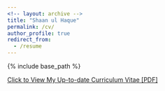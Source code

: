 ```yaml
---
<!-- layout: archive -->
title: "Shaan ul Haque"
permalink: /cv/
author_profile: true
redirect_from:
  - /resume
---
```


{% include base_path %}

[Click to View My Up-to-date Curriculum Vitae [PDF]](http://shaan3130.github.io/files/Shaan_CV.pdf)

<!-- <embed src="http://shaan3130.github.io/files/resume.pdf" width="650" height="1800" type='application/pdf'> -->
